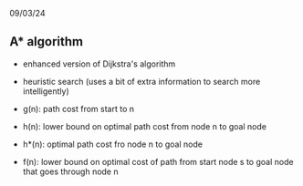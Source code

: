 09/03/24
## A* algorithm
- enhanced version of Dijkstra's algorithm
- heuristic search (uses a bit of extra information to search more intelligently)

- g(n): path cost from start to n
- h(n): lower bound on optimal path cost from node n to goal node
- h*(n): optimal path cost fro node n to goal node
- f(n): lower bound on optimal cost of path from start node s to goal node that goes through node n